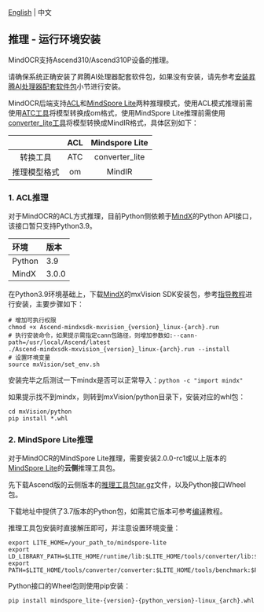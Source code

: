 [English](../../en/inference/environment_en.md) | 中文

## 推理 - 运行环境安装

MindOCR支持Ascend310/Ascend310P设备的推理。

请确保系统正确安装了昇腾AI处理器配套软件包，如果没有安装，请先参考[安装昇腾AI处理器配套软件包](https://www.mindspore.cn/install#安装昇腾ai处理器配套软件包)小节进行安装。

MindOCR后端支持[ACL](https://www.hiascend.com/document/detail/zh/canncommercial/63RC1/inferapplicationdev/aclcppdevg/aclcppdevg_000004.html)和[MindSpore Lite](https://www.mindspore.cn/lite/docs/zh-CN/master/index.html)两种推理模式，使用ACL模式推理前需使用[ATC工具](https://www.hiascend.com/document/detail/zh/canncommercial/63RC1/inferapplicationdev/atctool/atctool_000001.html)将模型转换成om格式，使用MindSpore Lite推理前需使用[converter_lite工具](https://www.mindspore.cn/lite/docs/zh-CN/master/use/cloud_infer/converter_tool.html)将模型转换成MindIR格式，具体区别如下：

|        |       ACL        |    Mindspore Lite  |
|:------:|:----------------:|:------------------:|
|  转换工具  |       ATC        |    converter_lite  |
| 推理模型格式 |        om        |        MindIR      |

### 1. ACL推理

对于MindOCR的ACL方式推理，目前Python侧依赖于[MindX](https://www.hiascend.com/software/Mindx-sdk)的Python
API接口，该接口暂只支持Python3.9。

| 环境    | 版本  |
|:-------|:------|
| Python | 3.9   |
| MindX  | 3.0.0 |

在Python3.9环境基础上，下载[MindX](https://www.hiascend.com/zh/software/mindx-sdk/commercial)的mxVision
SDK安装包，参考[指导教程](https://www.hiascend.com/document/detail/zh/mind-sdk/300/quickstart/visionquickstart/visionquickstart_0003.html)进行安装，主要步骤如下：

```shell
# 增加可执行权限
chmod +x Ascend-mindxsdk-mxvision_{version}_linux-{arch}.run
# 执行安装命令，如果提示需指定cann包路径，则增加参数如:--cann-path=/usr/local/Ascend/latest
./Ascend-mindxsdk-mxvision_{version}_linux-{arch}.run --install
# 设置环境变量
source mxVision/set_env.sh
```

安装完毕之后测试一下mindx是否可以正常导入：`python -c "import mindx"`

如果提示找不到mindx，则转到mxVision/python目录下，安装对应的whl包：

```
cd mxVision/python
pip install *.whl
```

### 2. MindSpore Lite推理

对于MindOCR的MindSpore Lite推理，需要安装2.0.0-rc1或以上版本的[MindSpore Lite](https://www.mindspore.cn/lite/docs/zh-CN/master/index.html)的**云侧**推理工具包。

先下载Ascend版的云侧版本的[推理工具包tar.gz](https://www.mindspore.cn/lite/docs/zh-CN/master/use/downloads.html)文件，以及Python接口Wheel包。

下载地址中提供了3.7版本的Python包，如需其它版本可参考[编译](https://www.mindspore.cn/lite/docs/zh-CN/master/use/cloud_infer/build.html)教程。

推理工具包安装时直接解压即可，并注意设置环境变量：

```shell
export LITE_HOME=/your_path_to/mindspore-lite
export LD_LIBRARY_PATH=$LITE_HOME/runtime/lib:$LITE_HOME/tools/converter/lib:$LD_LIBRARY_PATH
export PATH=$LITE_HOME/tools/converter/converter:$LITE_HOME/tools/benchmark:$PATH
```

Python接口的Wheel包则使用pip安装：

```shell
pip install mindspore_lite-{version}-{python_version}-linux_{arch}.whl
```
